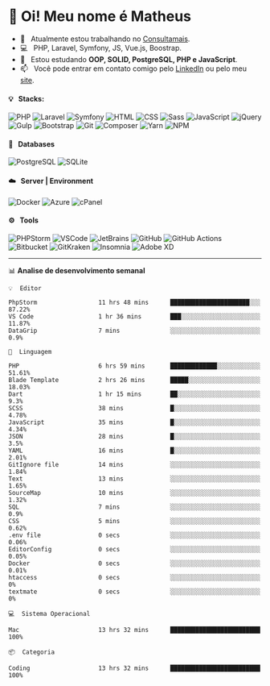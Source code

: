 # 👋 Oi! Meu nome é Matheus

- 🔭 &nbsp; Atualmente estou trabalhando no [Consultamais](https://consultamais.com.br/).
- 💻 &nbsp; PHP, Laravel, Symfony, JS, Vue.js, Boostrap.
- 🌱 &nbsp; Estou estudando **OOP, SOLID, PostgreSQL, PHP e JavaScript**.
- 📫 &nbsp; Você pode entrar em contato comigo pelo [LinkedIn](https://www.linkedin.com/in/matheuscamargoxavier/) ou pelo meu [site](https://matheuscamargo.co).

#### 💡 &nbsp; Stacks:
![PHP](https://img.shields.io/badge/-PHP-777BB4?&logo=php&logoColor=FFFFFF)
![Laravel](https://img.shields.io/badge/-Laravel-FF2D20?&logo=laravel&logoColor=FFFFFF)
![Symfony](https://img.shields.io/badge/-Symfony-000000?&logo=symfony&logoColor=FFFFFF)
![HTML](https://img.shields.io/badge/-HTML-E34F26?&logo=html5&logoColor=FFFFFF)
![CSS](https://img.shields.io/badge/-CSS-1572B6?&logo=css3&logoColor=FFFFFF)
![Sass](https://img.shields.io/badge/-Sass-CC6699?&logo=sass&logoColor=FFFFFF)
![JavaScript](https://img.shields.io/badge/-JavaScript-F7DF1E?&logo=javascript&logoColor=FFFFFF)
![jQuery](https://img.shields.io/badge/-jQuery-0769AD?&logo=jquery&logoColor=FFFFFF)
![Gulp](https://img.shields.io/badge/-Gulp-CF4647?&logo=gulp&logoColor=FFFFFF)
![Bootstrap](https://img.shields.io/badge/-Bootstrap-7952B3?&logo=bootstrap&logoColor=FFFFFF)
![Git](https://img.shields.io/badge/-Git-F05032?&logo=git&logoColor=FFFFFF)
![Composer](https://img.shields.io/badge/-Composer-885630?&logo=composer&logoColor=FFFFFF)
![Yarn](https://img.shields.io/badge/-Yarn-2C8EBB?&logo=yarn&logoColor=FFFFFF)
![NPM](https://img.shields.io/badge/-npm-CB3837?&logo=npm&logoColor=FFFFFF)

#### 💾 &nbsp; Databases
![PostgreSQL](https://img.shields.io/badge/-PostgreSQL-336791?&logo=PostgreSQL&logoColor=FFFFFF)
![SQLite](https://img.shields.io/badge/-SQLite-003B57?&logo=SQLite&logoColor=FFFFFF)

#### ☁️ &nbsp; Server | Environment
![Docker](https://img.shields.io/badge/-Docker-2496ED?&logo=docker&logoColor=FFFFFF)
![Azure](https://img.shields.io/badge/-Azure-0089D6?&logo=microsoft%20azure&logoColor=FFFFFF)
![cPanel](https://img.shields.io/badge/-cPanel-FF6C2C?&logo=cpanel&logoColor=FFFFFF)

#### ⚙️ &nbsp; Tools
![PHPStorm](https://img.shields.io/badge/-PHPStorm-000000?&logo=PHPStorm&logoColor=FFFFFF)
![VSCode](https://img.shields.io/badge/-VSCode-007ACC?&logo=Visual%20Studio%20Code&logoColor=FFFFFF) 
![JetBrains](https://img.shields.io/badge/-JetBrains-000000?&logo=jetbrains&logoColor=FFFFFF) 
![GitHub](https://img.shields.io/badge/-GitHub-181717?&logo=github&logoColor=FFFFFF) 
![GitHub Actions](https://img.shields.io/badge/-GitHub%20Actions-181717?&logo=GitHub%20Actions&logoColor=FFFFFF) 
![Bitbucket](https://img.shields.io/badge/-Bitbucket-0052CC?&logo=bitbucket&logoColor=FFFFFF)
![GitKraken](https://img.shields.io/badge/-GitKraken-179287?&logo=GitKraken&logoColor=FFFFFF)
![Insomnia](https://img.shields.io/badge/-Insomnia-5849BE?&logo=Insomnia&logoColor=FFFFFF)
![Adobe XD](https://img.shields.io/badge/-Adobe%20XD-FF61F6?&logo=adobe%20xd&logoColor=FFFFFF) 
_______

📊  **Analise de desenvolvimento semanal**
```text
💡  Editor

PhpStorm                 11 hrs 48 mins      ██████████████████████░░░     87.22%
VS Code                  1 hr 36 mins        ███░░░░░░░░░░░░░░░░░░░░░░     11.87%
DataGrip                 7 mins              ░░░░░░░░░░░░░░░░░░░░░░░░░       0.9%
```
```text
💬  Linguagem

PHP                      6 hrs 59 mins       █████████████░░░░░░░░░░░░     51.61%
Blade Template           2 hrs 26 mins       █████░░░░░░░░░░░░░░░░░░░░     18.03%
Dart                     1 hr 15 mins        ██░░░░░░░░░░░░░░░░░░░░░░░       9.3%
SCSS                     38 mins             █░░░░░░░░░░░░░░░░░░░░░░░░      4.78%
JavaScript               35 mins             █░░░░░░░░░░░░░░░░░░░░░░░░      4.34%
JSON                     28 mins             █░░░░░░░░░░░░░░░░░░░░░░░░       3.5%
YAML                     16 mins             █░░░░░░░░░░░░░░░░░░░░░░░░      2.01%
GitIgnore file           14 mins             ░░░░░░░░░░░░░░░░░░░░░░░░░      1.84%
Text                     13 mins             ░░░░░░░░░░░░░░░░░░░░░░░░░      1.65%
SourceMap                10 mins             ░░░░░░░░░░░░░░░░░░░░░░░░░      1.32%
SQL                      7 mins              ░░░░░░░░░░░░░░░░░░░░░░░░░       0.9%
CSS                      5 mins              ░░░░░░░░░░░░░░░░░░░░░░░░░      0.62%
.env file                0 secs              ░░░░░░░░░░░░░░░░░░░░░░░░░      0.06%
EditorConfig             0 secs              ░░░░░░░░░░░░░░░░░░░░░░░░░      0.05%
Docker                   0 secs              ░░░░░░░░░░░░░░░░░░░░░░░░░      0.01%
htaccess                 0 secs              ░░░░░░░░░░░░░░░░░░░░░░░░░         0%
textmate                 0 secs              ░░░░░░░░░░░░░░░░░░░░░░░░░         0%
```
```text
💻  Sistema Operacional

Mac                      13 hrs 32 mins      █████████████████████████       100%
```
```text
📦  Categoria

Coding                   13 hrs 32 mins      █████████████████████████       100%
```
